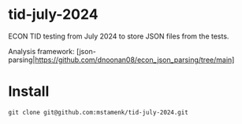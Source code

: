 # tid-july-2024

ECON TID testing from July 2024 to store JSON files from the tests.

Analysis framework: [json-parsing|https://github.com/dnoonan08/econ_json_parsing/tree/main]

# Install 

```
git clone git@github.com:mstamenk/tid-july-2024.git
```
